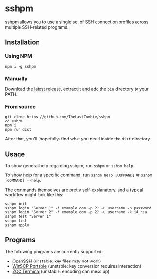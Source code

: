 # sshpm

sshpm allows you to use a single set of SSH connection profiles across multiple SSH-related programs.

## Installation

### Using NPM

```
npm i -g sshpm
```

### Manually

Download the [latest release](https://github.com/TheLastZombie/sshpm/releases/latest), extract it and add the `bin` directory to your PATH.

### From source

```
git clone https://github.com/TheLastZombie/sshpm
cd sshpm
npm i
npm run dist
```

After that, you'll (hopefully) find what you need inside the `dist` directory.

## Usage

To show general help regarding sshpm, run `sshpm` or `sshpm help`.

To show help for a specific command, run `sshpm help [COMMAND]` or `sshpm [COMMAND] --help`.

The commands themselves are pretty self-explanatory, and a typical workflow might look like this:

```
sshpm init
sshpm login "Server 1" -h example.com -p 22 -u username -p password
sshpm login "Server 2" -h example.com -p 22 -u username -k id_rsa
sshpm test "Server 1"
sshpm list
sshpm apply
```

## Programs

The following programs are currently supported:

- [OpenSSH](https://www.openssh.com/) (unstable: key files may not work)
- [WinSCP Portable](https://winscp.net/) (unstable: key conversion requires interaction)
- [ZOC Terminal](https://www.emtec.com/zoc/) (unstable: encoding can mess up)
